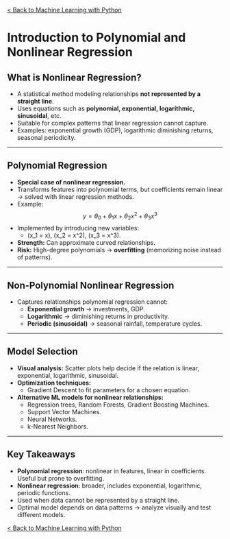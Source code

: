 [< Back to Machine Learning with Python](../../README.md)

# Introduction to Polynomial and Nonlinear Regression

## What is Nonlinear Regression?

- A statistical method modeling relationships **not represented by a straight line**.
- Uses equations such as **polynomial, exponential, logarithmic, sinusoidal**, etc.
- Suitable for complex patterns that linear regression cannot capture.
- Examples: exponential growth (GDP), logarithmic diminishing returns, seasonal periodicity.

---

## Polynomial Regression

- **Special case of nonlinear regression.**
- Transforms features into polynomial terms, but coefficients remain linear → solved with linear regression methods.
- Example:
  $$
  y = \theta_0 + \theta_1 x + \theta_2 x^2 + \theta_3 x^3
  $$
- Implemented by introducing new variables:
  - \(x_1 = x\), \(x_2 = x^2\), \(x_3 = x^3\).
- **Strength:** Can approximate curved relationships.
- **Risk:** High-degree polynomials → **overfitting** (memorizing noise instead of patterns).

---

## Non-Polynomial Nonlinear Regression

- Captures relationships polynomial regression cannot:
  - **Exponential growth** → investments, GDP.
  - **Logarithmic** → diminishing returns in productivity.
  - **Periodic (sinusoidal)** → seasonal rainfall, temperature cycles.

---

## Model Selection

- **Visual analysis:** Scatter plots help decide if the relation is linear, exponential, logarithmic, sinusoidal.
- **Optimization techniques:**
  - Gradient Descent to fit parameters for a chosen equation.
- **Alternative ML models for nonlinear relationships:**
  - Regression trees, Random Forests, Gradient Boosting Machines.
  - Support Vector Machines.
  - Neural Networks.
  - k-Nearest Neighbors.

---

## Key Takeaways

- **Polynomial regression**: nonlinear in features, linear in coefficients. Useful but prone to overfitting.
- **Nonlinear regression**: broader, includes exponential, logarithmic, periodic functions.
- Used when data cannot be represented by a straight line.
- Optimal model depends on data patterns → analyze visually and test different models.

[< Back to Machine Learning with Python](../../README.md)
